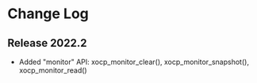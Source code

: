 # Change Log

## Release 2022.2
* Added "monitor" API: xocp_monitor_clear(), xocp_monitor_snapshot(), xocp_monitor_read()